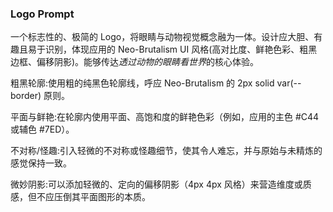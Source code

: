 ### Logo Prompt

一个标志性的、极简的 Logo，将眼睛与动物视觉概念融为一体。设计应大胆、有趣且易于识别，体现应用的 Neo-Brutalism UI 风格(高对比度、鲜艳色彩、粗黑边框、偏移阴影)。能够传达*透过动物的眼睛看世界*的核心体验。

粗黑轮廓:使用粗的纯黑色轮廓线，呼应 Neo-Brutalism 的 2px solid var(--border) 原则。

平面与鲜艳:在轮廓内使用平面、高饱和度的鲜艳色彩（例如，应用的主色 #C44 或辅色 #7ED）。

不对称/怪趣:引入轻微的不对称或怪趣细节，使其令人难忘，并与原始与未精炼的感觉保持一致。

微妙阴影:可以添加轻微的、定向的偏移阴影（4px 4px 风格）来营造维度或质感，但不应压倒其平面图形的本质。

